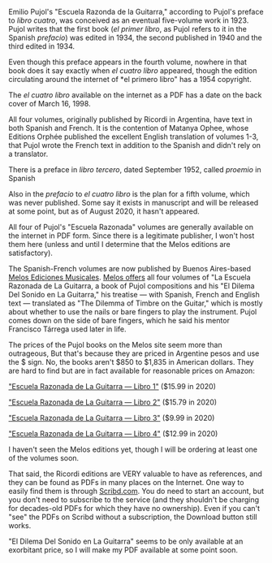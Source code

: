 Emilio Pujol's "Escuela Razonda de la Guitarra," according to Pujol's preface to *libro cuatro*, was conceived as an eventual five-volume work in 1923. Pujol writes that the first book (*el primer libro*, as Pujol refers to it in the Spanish *prefacio*) was edited in 1934, the second published in 1940 and the third edited in 1934.

Even though this preface appears in the fourth volume, nowhere in that book does it say exactly when *el cuatro libro* appeared, though the edition circulating around the internet of *el primero libro" has a 1954 copyright.

The *el cuatro libro* available on the internet as a PDF has a date on the back cover of March 16, 1998.

All four volumes, originally published by Ricordi in Argentina, have text in both Spanish and French. It is the contention of Matanya Ophee, whose Editions Orphée published the excellent English translation of volumes 1-3, that Pujol wrote the French text in addition to the Spanish and didn't rely on a translator.

There is a preface in *libro tercero*, dated September 1952, called *proemio* in Spanish

Also in the *prefacio* to *el cuatro libro* is the plan for a fifth volume, which was never published. Some say it exists in manuscript and will be released at some point, but as of August 2020, it hasn't appeared.

All four of Pujol's "Escuela Razonada" volumes are generally available on the internet in PDF form. Since there is a legitimate publisher, I won't host them here (unless and until I determine that the Melos editions are satisfactory).


The Spanish-French volumes are now published by Buenos Aires-based [Melos Ediciones Musicales](https://melos.com.ar). [Melos offers](https://melos.com.ar/?s=pujol&dgwt-wcas-search-submit=&post_type=product&dgwt_wcas=1) all four volumes of "La Escuela Razonada de La Guitarra, a book of Pujol compositions and his "El Dilema Del Sonido en La Guitarra," his treatise — with Spanish, French and English text — translated as "The Dilemma of Timbre on the Guitar," which is mostly about whether to use the nails or bare fingers to play the instrument. Pujol comes down on the side of bare fingers, which he said his mentor Francisco Tárrega used later in life.

The prices of the Pujol books on the Melos site seem more than outrageous, But that's because they are priced in Argentine pesos and use the $ sign. No, the books aren't $850 to $1,835 in American dollars. They are hard to find but are in fact available for reasonable prices on Amazon:

["Escuela Razonada de La Guitarra — Libro 1"](https://www.amazon.com/ESCUELA-RAZONADA-GUITARRA-primero-biling%C3%BCe/dp/B088BHGRDP) ($15.99 in 2020)

["Escuela Razonada de La Guitarra — Libro 2"](https://www.amazon.com/ESCUELA-RAZONADA-GUITARRA-segundo-biling%C3%BCe/dp/B088BH4379/) ($15.79 in 2020)

["Escuela Razonada de La Guitarra — Libro 3"](https://www.amazon.com/ESCUELA-RAZONADA-GUITARRA-libro-Spanish/dp/B08BD9CVLV/) ($9.99 in 2020)

["Escuela Razonada de La Guitarra — Libro 4"](https://www.amazon.com/ESCUELA-RAZONADA-GUITARRA-edici%C3%B3n-biling%C3%BCe/dp/B08C6JQFNY/) ($12.99 in 2020)

I haven't seen the Melos editions yet, though I will be ordering at least one of the volumes soon.

That said, the Ricordi editions are VERY valuable to have as references, and they can be found as PDFs in many places on the Internet. One way to easily find them is through [Scribd.com](http://scribd.com). You do need to start an account, but you don't need to subscribe to the service (and they shouldn't be charging for decades-old PDFs for which they have no ownership). Even if you can't "see" the PDFs on Scribd without a subscription, the Download button still works.

"El Dilema Del Sonido en La Guitarra" seems to be only available at an exorbitant price, so I will make my PDF available at some point soon.
